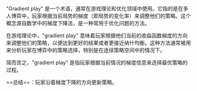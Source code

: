 "Gradient play" 是一个术语，通常在游戏理论和优化领域中使用。它指的是在多人博弈中，玩家根据当前局势的梯度（即局势的变化率）来调整他们的策略。这个概念源自数学中的梯度下降法，是一种常用于优化问题的方法。

在游戏理论中，"gradient play" 意味着玩家根据他们当前的收益函数梯度的方向来调整他们的策略，以便达到更好的结果或者更接近纳什均衡。这种方法通常被用来分析玩家在博弈中的策略选择，特别是在连续策略空间中的情况下。

简而言之，"gradient play" 是指玩家根据当前情况的梯度信息来选择最优策略的过程。

==总结==：玩家沿着梯度下降的方向更新策略。